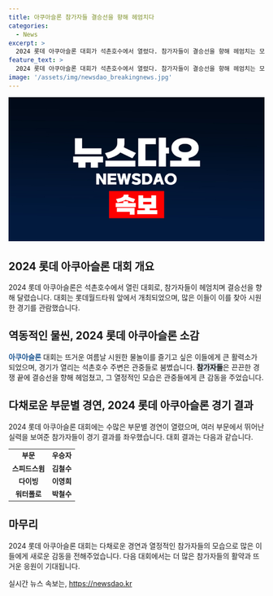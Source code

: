 ```yaml
---
title: 아쿠아슬론 참가자들 결승선을 향해 헤엄치다
categories:
  - News
excerpt: >
  2024 롯데 아쿠아슬론 대회가 석촌호수에서 열렸다. 참가자들이 결승선을 향해 헤엄치는 모습은 경쟁의 열기를 담고 있다.
feature_text: >
  2024 롯데 아쿠아슬론 대회가 석촌호수에서 열렸다. 참가자들이 결승선을 향해 헤엄치는 모습은 경쟁의 열기를 담고 있다.
image: '/assets/img/newsdao_breakingnews.jpg'
---
```


<p><img src="/assets/img/newsdao_breakingnews.jpg" alt="ontimetimes 속보" /></p>

<h2 data-ke-size="size26">2024 롯데 아쿠아슬론 대회 개요</h2>

<p data-ke-size="size16">2024 롯데 아쿠아슬론은 석촌호수에서 열린 대회로, 참가자들이 헤엄치며 결승선을 향해 달렸습니다. 대회는 롯데월드타워 앞에서 개최되었으며, 많은 이들이 이를 찾아 시원한 경기를 관람했습니다.</p>

<h2 data-ke-size="size26">역동적인 물씬, 2024 롯데 아쿠아슬론 소감</h2>

<p data-ke-size="size16"><b><span style="color: #1a5490;">아쿠아슬론</span></b> 대회는 뜨거운 여름날 시원한 물놀이를 즐기고 싶은 이들에게 큰 활력소가 되었으며, 경기가 열리는 석촌호수 주변은 관중들로 붐볐습니다. <b><span style="background-color: #21538527;">참가자들</span></b>은 끈끈한 경쟁 끝에 결승선을 향해 헤엄쳤고, 그 열정적인 모습은 관중들에게 큰 감동을 주었습니다.</p>

<h2 data-ke-size="size26">다채로운 부문별 경연, 2024 롯데 아쿠아슬론 경기 결과</h2>

<p data-ke-size="size16">2024 롯데 아쿠아슬론 대회에는 수많은 부문별 경연이 열렸으며, 여러 부문에서 뛰어난 실력을 보여준 참가자들이 경기 결과를 좌우했습니다. 대회 결과는 다음과 같습니다.</p>

<table>
    <tr>
        <td style="text-align: center; height: 17px;"><b>부문</b></td>
        <td style="text-align: center; height: 17px;"><b>우승자</b></td>
    </tr>
    <tr>
        <td style="text-align: center; height: 17px;"><b>스피드스윔</b></td>
        <td style="text-align: center; height: 17px;"><b>김철수</b></td>
    </tr>
    <tr>
        <td style="text-align: center; height: 17px;"><b>다이빙</b></td>
        <td style="text-align: center; height: 17px;"><b>이영희</b></td>
    </tr>
    <tr>
        <td style="text-align: center; height: 17px;"><b>워터폴로</b></td>
        <td style="text-align: center; height: 17px;"><b>박철수</b></td>
    </tr>
</table>

<h2 data-ke-size="size26">마무리</h2>

<p data-ke-size="size16">2024 롯데 아쿠아슬론 대회는 다채로운 경연과 열정적인 참가자들의 모습으로 많은 이들에게 새로운 감동을 전해주었습니다. 다음 대회에서는 더 많은 참가자들의 활약과 뜨거운 응원이 기대됩니다.</p>
실시간 뉴스 속보는, <a href="https://newsdao.kr" rel="dofollow">https://newsdao.kr</a>


